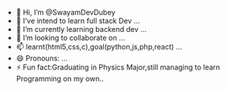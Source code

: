 - 👋 Hi, I’m @SwayamDevDubey
- 👀 I’ve intend to learn full stack Dev ...
- 🌱 I’m currently learning backend dev ...
- 💞️ I’m looking to collaborate on ...
- 📫 learnt(html5,css,c),goal(python,js,php,react) ...
- 😄 Pronouns: ...
- ⚡ Fun fact:Graduating in Physics Major,still managing to learn Programming on my own..

<!---
SwayamDevDubey/SwayamDevDubey is a ✨ special ✨ repository because its `README.md` (this file) appears on your GitHub profile.
You can click the Preview link to take a look at your changes.
--->
